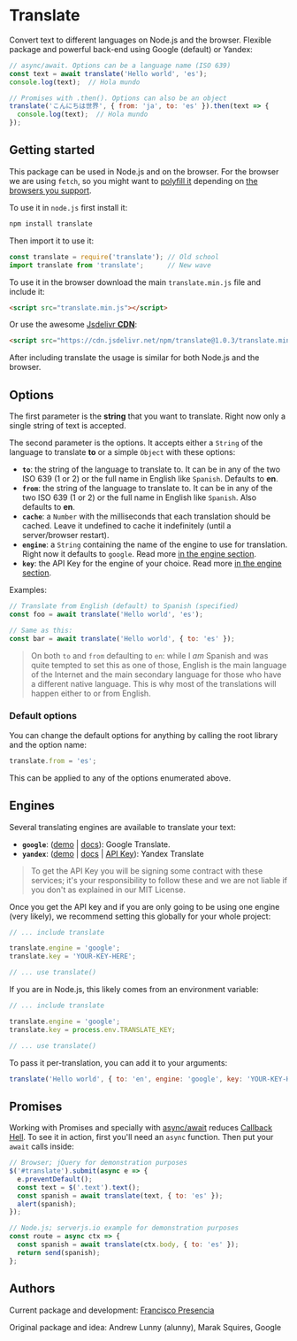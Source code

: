 # Translate

Convert text to different languages on Node.js and the browser. Flexible package and powerful back-end using Google (default) or Yandex:

```js
// async/await. Options can be a language name (ISO 639)
const text = await translate('Hello world', 'es');
console.log(text);  // Hola mundo

// Promises with .then(). Options can also be an object
translate('こんにちは世界', { from: 'ja', to: 'es' }).then(text => {
  console.log(text);  // Hola mundo
});
```



## Getting started

This package can be used in Node.js and on the browser. For the browser we are using `fetch`, so you might want to [polyfill it](https://polyfill.io/v2/docs/) depending on [the browsers you support](https://caniuse.com/#feat=fetch).

To use it in `node.js` first install it:

```bash
npm install translate
```

Then import it to use it:

```js
const translate = require('translate'); // Old school
import translate from 'translate';      // New wave
```

To use it in the browser download the main `translate.min.js` file and include it:

```html
<script src="translate.min.js"></script>
```

Or use the awesome [Jsdelivr  **CDN**](https://www.jsdelivr.com/package/npm/translate):

```html
<script src="https://cdn.jsdelivr.net/npm/translate@1.0.3/translate.min.js"></script>
```

After including translate the usage is similar for both Node.js and the browser.



## Options

The first parameter is the **string** that you want to translate. Right now only a single string of text is accepted.

The second parameter is the options. It accepts either a `String` of the language to translate **to** or a simple `Object` with these options:

- **`to`**: the string of the language to translate to. It can be in any of the two ISO 639 (1 or 2) or the full name in English like `Spanish`. Defaults to **en**.
- **`from`**: the string of the language to translate to. It can be in any of the two ISO 639 (1 or 2) or the full name in English like `Spanish`. Also defaults to **en**.
- **`cache`**: a `Number` with the milliseconds that each translation should be cached. Leave it undefined to cache it indefinitely (until a server/browser restart).
- **`engine`**: a `String` containing the name of the engine to use for translation. Right now it defaults to `google`. Read more [in the engine section](#engines).
- **`key`**: the API Key for the engine of your choice. Read more [in the engine section](#engines).

Examples:

```js
// Translate from English (default) to Spanish (specified)
const foo = await translate('Hello world', 'es');

// Same as this:
const bar = await translate('Hello world', { to: 'es' });
```

> On both `to` and `from` defaulting to `en`: while I _am_ Spanish and was quite tempted to set this as one of those, English is the main language of the Internet and the main secondary language for those who have a different native language. This is why most of the translations will happen either to or from English.


### Default options

You can change the default options for anything by calling the root library and the option name:

```js
translate.from = 'es';
```

This can be applied to any of the options enumerated above.



## Engines

Several translating engines are available to translate your text:

- **`google`**: ([demo](https://translate.google.com/) | [docs](https://cloud.google.com/translate/docs/)): Google Translate.
- **`yandex`**: ([demo](https://translate.yandex.com/) | [docs](https://tech.yandex.com/translate/) | [API Key](https://translate.yandex.com/developers/keys)): Yandex Translate

> To get the API Key you will be signing some contract with these services; it's your responsibility to follow these and we are not liable if you don't as explained in our MIT License.

Once you get the API key and if you are only going to be using one engine (very likely), we recommend setting this globally for your whole project:

```js
// ... include translate

translate.engine = 'google';
translate.key = 'YOUR-KEY-HERE';

// ... use translate()
```

If you are in Node.js, this likely comes from an environment variable:

```js
// ... include translate

translate.engine = 'google';
translate.key = process.env.TRANSLATE_KEY;

// ... use translate()
```


To pass it per-translation, you can add it to your arguments:

```js
translate('Hello world', { to: 'en', engine: 'google', key: 'YOUR-KEY-HERE' });
```



## Promises

Working with Promises and specially with [async/await](https://ponyfoo.com/articles/understanding-javascript-async-await) reduces [Callback Hell](http://callbackhell.com/). To see it in action, first you'll need an `async` function. Then put your `await` calls inside:

```js
// Browser; jQuery for demonstration purposes
$('#translate').submit(async e => {
  e.preventDefault();
  const text = $('.text').text();
  const spanish = await translate(text, { to: 'es' });
  alert(spanish);
});

// Node.js; serverjs.io example for demonstration purposes
const route = async ctx => {
  const spanish = await translate(ctx.body, { to: 'es' });
  return send(spanish);
};
```



## Authors

Current package and development: [Francisco Presencia](https://francisco.io/)

Original package and idea: Andrew Lunny (alunny), Marak Squires, Google
